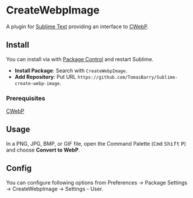 # CreateWebpImage

A plugin for [Sublime Text](https://www.sublimetext.com/) providing an interface to [CWebP](https://developers.google.com/speed/webp/docs/using).

## Install

You can install via with [Package Control](https://packagecontrol.io/) and restart Sublime.

- **Install Package**: Search with `CreateWebpImage`.
- **Add Repository**: Put URL `https://github.com/TomasBarry/Sublime-create-webp-image`.

### Prerequisites

[CWebP](https://developers.google.com/speed/webp/download)

## Usage

In a PNG, JPG, BMP, or GIF file, open the Command Palette (<kbd>Cmd</kbd> <kbd>Shift</kbd> <kbd>P</kbd>) and choose **Convert to WebP**.

## Config

You can configure following options from Preferences → Package Settings → CreateWebpImage → Settings - User.
